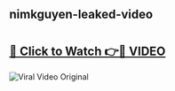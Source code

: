 ## nimkguyen-leaked-video 

# <h2><a href="http://freeplayer.one?title=nimkguyen-leaked-video&ref=21J">🔗 Click to Watch 👉🔴 VIDEO</a></h2>

<a href="http://freeplayer.one?title=nimkguyen-leaked-video&ref=21J" rel="nofollow" data-target="animated-image.originalLink"><img src="https://i.ibb.co.com/xMMVF88/686577567.gif" alt="Viral Video Original" style="max-width: 100%; display: inline-block;" data-target="animated-image.originalImage"></a>

